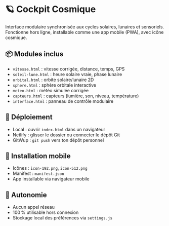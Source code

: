 # 🪐 Cockpit Cosmique

Interface modulaire synchronisée aux cycles solaires, lunaires et sensoriels.  
Fonctionne hors ligne, installable comme une app mobile (PWA), avec icône cosmique.

## 📦 Modules inclus

- `vitesse.html` : vitesse corrigée, distance, temps, GPS
- `soleil-lune.html` : heure solaire vraie, phase lunaire
- `orbital.html` : orbite solaire/lunaire 2D
- `sphere.html` : sphère orbitale interactive
- `meteo.html` : météo simulée corrigée
- `capteurs.html` : capteurs (lumière, son, niveau, température)
- `interface.html` : panneau de contrôle modulaire

## 🚀 Déploiement

- Local : ouvrir `index.html` dans un navigateur
- Netlify : glisser le dossier ou connecter le dépôt Git
- GitWup : `git push` vers ton dépôt personnel

## 📱 Installation mobile

- Icônes : `icon-192.png`, `icon-512.png`
- Manifest : `manifest.json`
- App installable via navigateur mobile

## 🧠 Autonomie

- Aucun appel réseau
- 100 % utilisable hors connexion
- Stockage local des préférences via `settings.js`
